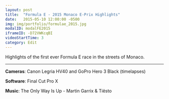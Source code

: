 ```yaml
---
layout: post
title:  "Formula E - 2015 Monaco E-Prix Highlights"
date:   2015-05-10 12:00:00 -0500
img: img/portfolio/formulae_2015.jpg
modalID: modalFE2015
iframeID: -D72VWKcqBI
videoStartTime: 3
category: Edit
---
```

 
Highlights of the first ever Formula E race in the streets of Monaco.

<hr>

**Cameras**: Canon Legria HV40 and GoPro Hero 3 Black (timelapses)

**Software**: Final Cut Pro X

**Music**: The Only Way Is Up - Martin Garrix & Tiësto